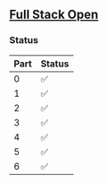 ## [Full Stack Open](https://fullstackopen.com/en/)

### Status

| Part | Status |
| ---- | ------ |
| 0    | ✅     |
| 1    | ✅     |
| 2    | ✅     |
| 3    | ✅     |
| 4    | ✅     |
| 5    | ✅     |
| 6    | ✅     |